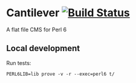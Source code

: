 # Cantilever [![Build Status](https://travis-ci.org/pahgawk/Cantilever.svg?branch=master)](https://travis-ci.org/pahgawk/Cantilever)
A flat file CMS for Perl 6

## Local development
Run tests:
```
PERL6LIB=lib prove -v -r --exec=perl6 t/
```
